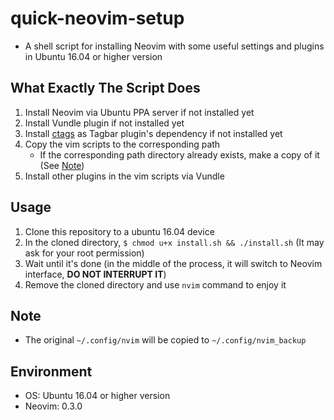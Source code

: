 # quick-neovim-setup

* A shell script for installing Neovim with some useful settings and plugins in Ubuntu 16.04 or higher version

## What Exactly The Script Does

1. Install Neovim via Ubuntu PPA server if not installed yet
2. Install Vundle plugin if not installed yet
3. Install [ctags](https://github.com/universal-ctags/ctags) as Tagbar plugin's dependency if not installed yet
3. Copy the vim scripts to the corresponding path
	* If the corresponding path directory already exists, make a copy of it (See [Note](#note))
4. Install other plugins in the vim scripts via Vundle

## Usage

1. Clone this repository to a ubuntu 16.04 device
2. In the cloned directory, `$ chmod u+x install.sh && ./install.sh` (It may ask for your root permission)
3. Wait until it's done (in the middle of the process, it will switch to Neovim interface, **DO NOT INTERRUPT IT**)
4. Remove the cloned directory and use `nvim` command to enjoy it

## Note

* The original `~/.config/nvim` will be copied to `~/.config/nvim_backup`

## Environment

* OS: Ubuntu 16.04 or higher version
* Neovim: 0.3.0
